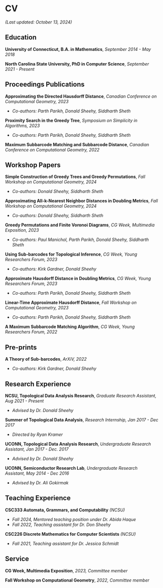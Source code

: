 # CV

_(Last updated: October 13, 2024)_

## Education

**University of Connecticut, B.A. in Mathematics**,
_September 2014 - May 2018_

**North Carolina State University, PhD in Computer Science**,
_September 2021 - Present_


## Proceedings Publications

**Approximating the Directed Hausdorff Distance**,
_Canadian Conference on Computational Geometry, 2023_
* _Co-authors: Parth Parikh, Donald Sheehy, Siddharth Sheth_

**Proximity Search in the Greedy Tree**,
_Symposium on Simplicity in Algorithms, 2023_
* _Co-authors: Parth Parikh, Donald Sheehy, Siddharth Sheth_

**Maximum Subbarcode Matching and Subbarcode Distance**,
_Canadian Conference on Computational Geometry, 2022_

## Workshop Papers

**Simple Construction of Greedy Trees and Greedy Permutations**,
_Fall Workshop on Computational Geometry, 2024_
* _Co-authors: Donald Sheehy, Siddharth Sheth_


**Approximating All-k-Nearest Neighbor Distances in Doubling Metrics**,
_Fall Workshop on Computational Geometry, 2024_
* _Co-authors: Donald Sheehy, Siddharth Sheth_

**Greedy Permutations and Finite Voronoi Diagrams**,
_CG Week, Multimedia Exposition, 2023_
* _Co-authors: Paul Manichol, Parth Parikh, Donald Sheehy, Siddharth Sheth_

**Using Sub-barcodes for Topological Inference**,
_CG Week, Young Researchers Forum, 2023_
* _Co-authors: Kirk Gardner, Donald Sheehy_

**Approximate Hausdorff Distance in Doubling Metrics**,
_CG Week, Young Researchers Forum, 2023_
* _Co-authors: Parth Parikh, Donald Sheehy, Siddharth Sheth_

**Linear-Time Approximate Hausdorff Distance**,
_Fall Workshop on Computational Geometry, 2023_
* _Co-authors: Parth Parikh, Donald Sheehy, Siddharth Sheth_

**A Maximum Subbarcode Matching Algorithm**,
_CG Week, Young Researchers Forum, 2022_

## Pre-prints
**A Theory of Sub-barcodes**,
_ArXiV, 2022_
* _Co-authors: Kirk Gardner, Donald Sheehy_

## Research Experience

**NCSU, Topological Data Analysis Research**,
_Graduate Research Assistant, Aug 2021 - Present_
* _Advised by Dr. Donald Sheehy_

**Summer of Topological Data Analysis**,
_Research Internship, Jan 2017 - Dec 2017_
* _Directed by Ryan Kramer_

**UCONN, Topological Data Analysis Research**,
_Undergraduate Research Assistant, Jan 2017 - Dec. 2017_
* _Advised by Dr. Donald Sheehy_

**UCONN, Semiconductor Research Lab**,
_Undergraduate Research Assistant, May 2014 - Dec 2016_
* _Advised by Dr. Ali Gokirmak_

## Teaching Experience

**CSC333 Automata, Grammars, and Computability** _(NCSU)_
* _Fall 2024, Mentored teaching position under Dr. Abida Haque_
* _Fall 2022, Teaching assistant for Dr. Don Sheehy_

**CSC226 Discrete Mathematics for Computer Scientists** _(NCSU)_
* _Fall 2021, Teaching assistant for Dr. Jessica Schmidt_

## Service

**CG Week, Multimedia Exposition**,
_2023, Committee member_

**Fall Workshop on Computational Geometry**,
_2022, Committee member_
